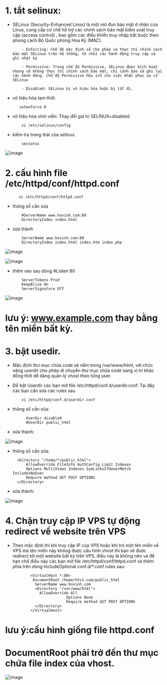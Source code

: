 # 1. tắt selinux: 

- SELinux (Security-Enhanced Linux) là một mô đun bảo mật ở nhân của Linux, cung cấp cơ chế hỗ trợ các chính sách bảo mật kiểm soát truy cập (access control) , bao gồm các điều khiển truy nhập bắt buộc theo phong cách Bộ Quốc phòng Hoa Kỳ (MAC).

          - Enforcing: Chế độ mặc định sẽ cho phép và thực thi chính sách bảo mật SELinux trên hệ thống, từ chối các hành động truy cập và ghi nhật ký

          - Permissive: Trong chế độ Permissive, SELinux được kích hoạt nhưng sẽ không thực thi chính sách bảo mật, chỉ cảnh báo và ghi lại các hành động. Chế độ Permissive hữu ích cho việc khắc phục sự cố SELinux

          - Disabled: SELinux bị vô hiệu hóa hoặc bị tắt đi.

- vô hiệu hóa tạm thời:

         setenforce 0
         
- vô hiệu hóa vĩnh viễn: Thay đổi giá trị SELINUX=disabled.

          vi /etc/selinux/config
          
- kiểm tra trang thái của selinux.

          sestatus

![image](https://user-images.githubusercontent.com/95491130/182990204-eb228604-cc39-41ea-a6c0-edfe9058d750.png)
     
# 2. cấu hình file /etc/httpd/conf/httpd.conf

          vi /etc/httpd/conf/httpd.conf

- thông số cần sửa

          #ServerName www.hovinh.com:80
          DirectoryIndex index.html

- sửa thành 

          ServerName www.hovinh.com:80
          DirectoryIndex index.html index.htm index.php

![image](https://user-images.githubusercontent.com/95491130/182990573-2fd7d78d-d263-4e37-a34c-166912d9cfe1.png)

![image](https://user-images.githubusercontent.com/95491130/182990728-bf8162a8-1de5-4ab5-a524-3345483b6f22.png)


- thêm vào sau dòng #Listen 80

          ServerTokens Prod
          KeepAlive On
          ServerSignature Off

![image](https://user-images.githubusercontent.com/95491130/182990826-ecd64311-fae5-418f-bf1c-aad92bc22865.png)

# lưu ý: www.example.com thay bằng tên miền bất kỳ.

# 3. bật usedir.

- Mặc định thư mục chứa code sẽ nằm trong /var/www/html, với chức năng userdir cho phép di chuyển thư mục chứa code sang vị trí khác đồng thời dễ dàng quản lý vhost theo từng user.

- Để bật Userdir các bạn mở file /etc/httpd/conf.d/userdir.conf. Tại đây các bạn cần sửa các rules sau

          vi /etc/httpd/conf.d/userdir.conf

- thông số cần sửa:

            UserDir disabled 
            #UserDir public_html

- sửa thành:

![image](https://user-images.githubusercontent.com/95491130/182991192-94923821-b982-4bf8-b73d-adaa7a4660b7.png)

- thông số cần sửa:

        <Directory "/home/*/public_html">
            AllowOverride FileInfo AuthConfig Limit Indexes
            Options MultiViews Indexes SymLinksIfOwnerMatch IncludesNoExec
            Require method GET POST OPTIONS
        </Directory>

- sửa thành: 

![image](https://user-images.githubusercontent.com/95491130/182991353-4cd3ad2d-7524-4cc0-b18f-b2b0d259b607.png)

# 4. Chặn truy cập IP VPS tự động redirect về website trên VPS

- Theo mặc định thì khi truy cập IP của VPS hoặc khi trỏ một tên miền về VPS mà tên miền này không được cấu hình vhost thì bạn sẽ được redirect tới một website bất kỳ trên VPS, điều này là không nên và để hạn chế điều này các bạn mở file /etc/httpd/conf/httpd.conf và thêm phía trên dòng IncludeOptional conf.d/*.conf rules sau:

              <VirtualHost *:80>
               DocumentRoot /home/htv1.com/public_html
                ServerName www.hovinh.com     
                <Directory "/var/www/html">
                  AllowOverride All
                              Options None
                              Require method GET POST OPTIONS
                </Directory>
              </VirtualHost>
              
# lưu ý:cấu hình giống file httpd.conf
# DocumentRoot phải trở đến thư mục chứa file index của vhost.
![image](https://user-images.githubusercontent.com/95491130/182991550-8d219e7f-e3df-40bc-a4b1-3b29b5d2be5c.png)

